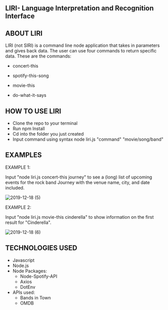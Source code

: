 ## LIRI- Language Interpretation and Recognition Interface

## ABOUT LIRI
LIRI (not SIRI) is a command line node application that takes in parameters and gives back data. The user can use four commands to return specific data. These are the commands:

* concert-this

* spotify-this-song

* movie-this

* do-what-it-says

## HOW TO USE LIRI

* Clone the repo to your terminal
* Run npm Install
* Cd into the folder you just created
* Input command using syntax node liri.js "command" "movie/song/band"

## EXAMPLES

EXAMPLE 1:

Input "node liri.js concert-this journey" to see a (long) list of upcoming events for the rock band Journey with the venue name, city, and date included.


![2019-12-18 (5)](https://user-images.githubusercontent.com/55059602/71144269-14e3fd00-21e3-11ea-9141-85f01799ce56.png)

EXAMPLE 2:

Input "node liri.js movie-this cinderella" to show information on the first result for "Cinderella".

![2019-12-18 (6)](https://user-images.githubusercontent.com/55059602/71145227-79ed2200-21e6-11ea-8dd3-940352e7edef.png)


## TECHNOLOGIES USED

* Javascript
* Node.js
* Node Packages:
    * Node-Spotify-API
    * Axios
    * DotEnv
* APIs used:
    * Bands in Town
    * OMDB
